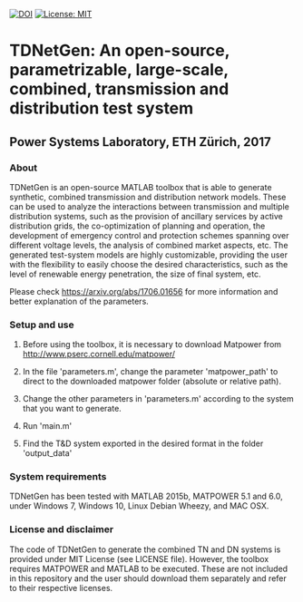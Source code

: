 [![DOI](https://zenodo.org/badge/85711602.svg)](https://zenodo.org/badge/latestdoi/85711602)
[![License: MIT](https://img.shields.io/badge/License-MIT-yellow.svg)](https://github.com/apetros/TDNetGen/edit/master/LICENSE)

# TDNetGen: An open-source, parametrizable, large-scale, combined, transmission and distribution test system
## Power Systems Laboratory, ETH Zürich, 2017

### About
 
TDNetGen is an open-source MATLAB toolbox that is able to generate synthetic, combined transmission and distribution network models. These can be used to analyze the interactions between transmission and multiple distribution systems, such as the provision of ancillary services by active distribution grids, the co-optimization of planning and operation, the development of emergency control and protection schemes spanning over different voltage levels, the analysis of combined market aspects, etc. The generated test-system models are highly customizable, providing the user with the flexibility to easily choose the desired characteristics, such as the level of renewable energy penetration, the size of final system, etc.

Please check https://arxiv.org/abs/1706.01656 for more information and better explanation of the parameters.

### Setup and use

1. Before using the toolbox, it is necessary to download Matpower from http://www.pserc.cornell.edu/matpower/

2. In the file 'parameters.m', change the parameter 'matpower_path' to direct to the downloaded matpower folder (absolute or relative path).

3. Change the other parameters in 'parameters.m' according to the system that you want to generate.

4. Run 'main.m'

5. Find the T&D system exported in the desired format in the folder 'output_data' 


### System requirements

TDNetGen has been tested with MATLAB 2015b, MATPOWER 5.1 and 6.0, under Windows 7, Windows 10, Linux Debian Wheezy, and MAC OSX.

### License and disclaimer

The code of TDNetGen to generate the combined TN and DN systems is provided under MIT License (see LICENSE file). However, the toolbox requires MATPOWER and MATLAB to be executed. These are not included in this repository and the user should download them separately and refer to their respective licenses.

